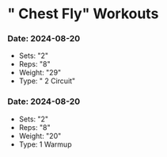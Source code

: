 # " Chest Fly" Workouts

### Date: 2024-08-20
- Sets: "2"
- Reps: "8"
- Weight: "29"
- Type: " 2 Circuit"

### Date: 2024-08-20
- Sets: "2"
- Reps: "8"
- Weight: "20"
- Type: 1 Warmup

